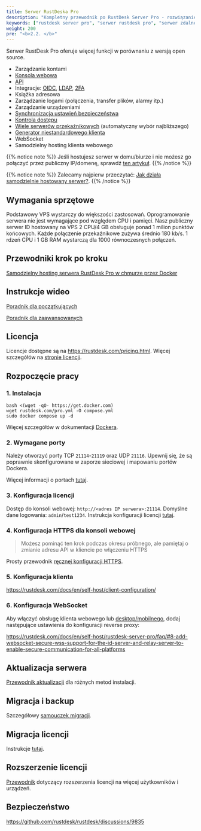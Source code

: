 ```yaml
---
title: Serwer RustDeska Pro
description: "Kompletny przewodnik po RustDesk Server Pro - rozwiązanie premium do samodzielnego hostowania zdalnego pulpitu. Funkcje uwierzytelniania korporacyjnego (OIDC, LDAP, 2FA), konsola internetowa, dostęp do API i zaawansowane kontrole bezpieczeństwa do wdrożenia profesjonalnego."
keywords: ["rustdesk server pro", "serwer rustdesk pro", "serwer zdalnego pulpitu", "dostęp zdalny enterprise", "rustdesk profesjonalny", "samodzielnie hostowany rdp", "rustdesk enterprise", "rozwiązanie zdalnego pulpitu", "licencja rustdesk", "konsola web rustdesk"]
weight: 200
pre: "<b>2.2. </b>"
---
```


Serwer RustDesk Pro oferuje więcej funkcji w porównaniu z wersją open source.

- Zarządzanie kontami
- [Konsola webowa](https://rustdesk.com/docs/pl/self-host/rustdesk-server-pro/console/)
- [API](https://github.com/rustdesk/rustdesk/wiki/FAQ#api-of-rustdesk-server-pro)
- Integracje: [OIDC](https://rustdesk.com/docs/pl/self-host/rustdesk-server-pro/oidc/), [LDAP](https://rustdesk.com/docs/pl/self-host/rustdesk-server-pro/ldap/), [2FA](https://rustdesk.com/docs/pl/self-host/rustdesk-server-pro/2fa/)
- Książka adresowa
- Zarządzanie logami (połączenia, transfer plików, alarmy itp.)
- Zarządzanie urządzeniami
- [Synchronizacja ustawień bezpieczeństwa](https://rustdesk.com/docs/pl/self-host/rustdesk-server-pro/strategy/)
- [Kontrola dostępu](https://rustdesk.com/docs/pl/self-host/rustdesk-server-pro/permissions/)
- [Wiele serwerów przekaźnikowych](https://rustdesk.com/docs/pl/self-host/rustdesk-server-pro/relay/) (automatyczny wybór najbliższego)
- [Generator niestandardowego klienta](https://rustdesk.com/docs/pl/self-host/client-configuration/#1-generator-klientów-wyłącznie-wersja-Pro-z-planem-podstawowym-lub-dostosowanym)
- WebSocket
- Samodzielny hosting klienta webowego

{{% notice note %}}
Jeśli hostujesz serwer w domu/biurze i nie możesz go połączyć przez publiczny IP/domenę, sprawdź [ten artykuł](https://rustdesk.com/docs/pl/self-host/nat-loopback-issues/).
{{% /notice %}}

{{% notice note %}}
Zalecamy najpierw przeczytać: [Jak działa samodzielnie hostowany serwer?](/docs/pl/self-host/#jak-działa-samodzielnie-hostowany-serwer).
{{% /notice %}}

## Wymagania sprzętowe

Podstawowy VPS wystarczy do większości zastosowań. Oprogramowanie serwera nie jest wymagające pod względem CPU i pamięci. Nasz publiczny serwer ID hostowany na VPS 2 CPU/4 GB obsługuje ponad 1 milion punktów końcowych. Każde połączenie przekaźnikowe zużywa średnio 180 kb/s. 1 rdzeń CPU i 1 GB RAM wystarczą dla 1000 równoczesnych połączeń.

## Przewodniki krok po kroku
[Samodzielny hosting serwera RustDesk Pro w chmurze przez Docker](https://www.linkedin.com/pulse/step-by-step-guide-self-host-rustdesk-server-pro-cloud-montinaro-fwnmf/)

## Instrukcje wideo

[Poradnik dla początkujących](https://www.youtube.com/watch?v=MclmfYR3frk)

[Poradnik dla zaawansowanych](https://youtu.be/gMKFEziajmo)

## Licencja

Licencje dostępne są na https://rustdesk.com/pricing.html. Więcej szczegółów na [stronie licencji](https://rustdesk.com/docs/pl/self-host/rustdesk-server-pro/license/).

## Rozpoczęcie pracy
### 1. Instalacja

```
bash <(wget -qO- https://get.docker.com)
wget rustdesk.com/pro.yml -O compose.yml
sudo docker compose up -d
```

Więcej szczegółów w dokumentacji [Dockera](/docs/pl/self-host/rustdesk-server-pro/installscript/docker/).

### 2. Wymagane porty

Należy otworzyć porty TCP `21114`-`21119` oraz UDP `21116`. Upewnij się, że są poprawnie skonfigurowane w zaporze sieciowej i mapowaniu portów Dockera.

Więcej informacji o portach [tutaj](/docs/pl/self-host/rustdesk-server-oss/install/#porty).

### 3. Konfiguracja licencji

Dostęp do konsoli webowej: `http://<adres IP serwera>:21114`. Domyślne dane logowania: `admin`/`test1234`. Instrukcja konfiguracji licencji [tutaj](/docs/pl/self-host/rustdesk-server-pro/license/#aktywacja-licencji).

### 4. Konfiguracja HTTPS dla konsoli webowej

> Możesz pominąć ten krok podczas okresu próbnego, ale pamiętaj o zmianie adresu API w kliencie po włączeniu HTTPS

Prosty przewodnik [ręcznej konfiguracji HTTPS](https://rustdesk.com/docs/en/self-host/rustdesk-server-pro/faq/#ręczna-konfiguracja-https-dla-konsoli-webowej).

### 5. Konfiguracja klienta

https://rustdesk.com/docs/en/self-host/client-configuration/

### 6. Konfiguracja WebSocket

Aby włączyć obsługę klienta webowego lub [desktop/mobilnego](/docs/pl/self-host/client-configuration/advanced-settings/#allow-websocket), dodaj następujące ustawienia do konfiguracji reverse proxy:

https://rustdesk.com/docs/en/self-host/rustdesk-server-pro/faq/#8-add-websocket-secure-wss-support-for-the-id-server-and-relay-server-to-enable-secure-communication-for-all-platforms

## Aktualizacja serwera

[Przewodnik aktualizacji](https://rustdesk.com/docs/pl/self-host/rustdesk-server-pro/faq/#jak-zaktualizować-RustDesk-Server-Pro-do-nowej-wersji) dla różnych metod instalacji.

## Migracja i backup

Szczegółowy [samouczek migracji](https://github.com/rustdesk/rustdesk-server-pro/discussions/184).

## Migracja licencji

Instrukcje [tutaj](https://rustdesk.com/docs/pl/self-host/rustdesk-server-pro/license/#faktury-odzyskiwanie-licencji-i-migracja).

## Rozszerzenie licencji

[Przewodnik](/docs/pl/self-host/rustdesk-server-pro/license/#odnawianierozszerzanie-licencji) dotyczący rozszerzenia licencji na więcej użytkowników i urządzeń.

## Bezpieczeństwo

https://github.com/rustdesk/rustdesk/discussions/9835

